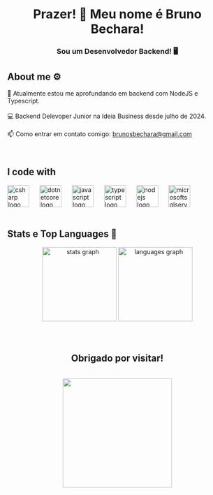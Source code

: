 
<h1 align="center">Prazer! 👋 Meu nome é Bruno Bechara!</h1>

<h3 style="none" align="center">Sou um Desenvolvedor Backend! 🖥️</h3>

###

<h2 align="left">About me ⚙</h2>

<p align="left">🌱 Atualmente estou me aprofundando em backend com NodeJS e Typescript.<br><br>💻 Backend Delevoper Junior na Ideia Business desde julho de 2024.<br><br>📫 Como entrar em contato comigo: <a href="mailto:brunosbechara@gmail.com" target="_blank">brunosbechara@gmail.com</a></p>
<br>

###

<h2 align="left">I code with</h2>
<div align="left">
  <img src="https://cdn.jsdelivr.net/gh/devicons/devicon/icons/csharp/csharp-original.svg" height="50" alt="csharp logo"  />
  <img width="16" />
  <img src="https://cdn.jsdelivr.net/gh/devicons/devicon/icons/dotnetcore/dotnetcore-original.svg" height="50" alt="dotnetcore logo"  />
  <img width="16" />
  <img src="https://cdn.jsdelivr.net/gh/devicons/devicon/icons/javascript/javascript-plain.svg" height="50" alt="javascript logo"  />
  <img width="16" />
  <img src="https://cdn.jsdelivr.net/gh/devicons/devicon/icons/typescript/typescript-original.svg" height="50" alt="typescript logo"  />
  <img width="16" />
  <img src="https://cdn.simpleicons.org/nodedotjs/339933" height="50" alt="nodejs logo"  />
  <img width="16" />
  <img src="https://cdn.jsdelivr.net/gh/devicons/devicon/icons/microsoftsqlserver/microsoftsqlserver-plain.svg" height="50" alt="microsoftsqlserver logo"  />
</div>
<br>

###

<h2 align="left">Stats e Top Languages 💾</h2>

<div align="center">
  <img src="https://github-readme-stats.vercel.app/api?username=BrunoBechara12&hide_title=false&hide_rank=false&show_icons=true&include_all_commits=true&count_private=true&disable_animations=false&theme=gruvbox&locale=en&hide_border=false&order=1" height="170" alt="stats graph"  />
  <img src="https://github-readme-stats.vercel.app/api/top-langs?username=BrunoBechara12&locale=en&hide_title=false&layout=compact&card_width=320&langs_count=5&theme=gruvbox&hide_border=false&order=2" height="170" alt="languages graph"  />
</div>

###

<br>
<h2 align="center">Obrigado por visitar!</h2>
<div align="center">
  <br>
  <img height="250 rem" src="https://www.alura.com.br/artigos/assets/hello-world-em-varias-linguagens/imagem1.gif" />
</div>
